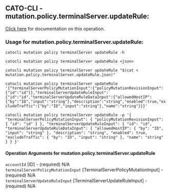 
## CATO-CLI - mutation.policy.terminalServer.updateRule:
[Click here](https://api.catonetworks.com/documentation/#mutation-mutation.policy.terminalServer.updateRule) for documentation on this operation.

### Usage for mutation.policy.terminalServer.updateRule:

`catocli mutation policy terminalServer updateRule -h`

`catocli mutation policy terminalServer updateRule <json>`

`catocli mutation policy terminalServer updateRule "$(cat < mutation.policy.terminalServer.updateRule.json)"`

`catocli mutation policy terminalServer updateRule '{"terminalServerPolicyMutationInput":{"policyMutationRevisionInput":{"id":"id"}},"terminalServerUpdateRuleInput":{"id":"id","terminalServerUpdateRuleDataInput":{"allowedHostIP":{"by":"ID","input":"string"},"description":"string","enabled":true,"excludeTraffic":{"by":"ID","input":"string"},"name":"string"}}}'`

`catocli mutation policy terminalServer updateRule -p '{
    "terminalServerPolicyMutationInput": {
        "policyMutationRevisionInput": {
            "id": "id"
        }
    },
    "terminalServerUpdateRuleInput": {
        "id": "id",
        "terminalServerUpdateRuleDataInput": {
            "allowedHostIP": {
                "by": "ID",
                "input": "string"
            },
            "description": "string",
            "enabled": true,
            "excludeTraffic": {
                "by": "ID",
                "input": "string"
            },
            "name": "string"
        }
    }
}'`


#### Operation Arguments for mutation.policy.terminalServer.updateRule ####

`accountId` [ID] - (required) N/A    
`terminalServerPolicyMutationInput` [TerminalServerPolicyMutationInput] - (required) N/A    
`terminalServerUpdateRuleInput` [TerminalServerUpdateRuleInput] - (required) N/A    
